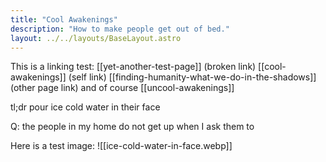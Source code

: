 ```yaml
---
title: "Cool Awakenings"
description: "How to make people get out of bed."
layout: ../../layouts/BaseLayout.astro
---
```


This is a linking test: [[yet-another-test-page]] (broken link) [[cool-awakenings]] (self link) [[finding-humanity-what-we-do-in-the-shadows]] (other page link) and of course [[uncool-awakenings]]

tl;dr pour ice cold water in their face

Q: the people in my home do not get up when I ask them to

Here is a test image: ![[ice-cold-water-in-face.webp]]
